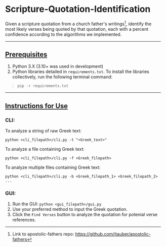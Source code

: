 # Scripture-Quotation-Identification

Given a scripture quotation from a church father's writings[^1], identify the most likely verses being quoted by that quotation, each with a percent confidence according to the algorithms we implemented.

<add stuff about using the various interfaces>

---

## <ins>Prerequisites</ins>
1. Python 3.X (3.10+ was used in development)
2. Python libraries detailed in `requirements.txt`. To install the libraries collectively, run the following terminal command:
> `pip -r requirements.txt`

---

## <ins>Instructions for Use</ins>
### CLI:
To analyze a string of raw Greek text:

    python <cli_filepath>/cli.py -t "<Greek_text>"

To analyze a file containing Greek text:

    python <cli_filepath>/cli.py -f <Greek_filepath>

To analyze multiple files containing Greek text:

    python <cli_filepath>/cli.py -b <Greek_filepath_1> <Greek_filepath_2> ...

### GUI:
1. Run the GUI: `python <gui_filepath>/gui.py`
2. Use your preferred method to input the Greek quotation.
3. Click the `Find Verses` button to analyze the quotation for potenial verse references.

[^1]: Link to apostolic-fathers repo: https://github.com/jtauber/apostolic-fathers
